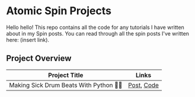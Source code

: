 # Atomic Spin Projects

Hello hello! This repo contains all the code for any tutorials I have written about in my Spin posts. You can read through all the spin posts I've written here: (insert link).

## Project Overview

| Project Title | Links |
| --- | --- |
| Making Sick Drum Beats With Python 🥁🐍 | [Post](), [Code](https://github.com/georgia-martinez/atomic-spin-projects/tree/main/project1) |